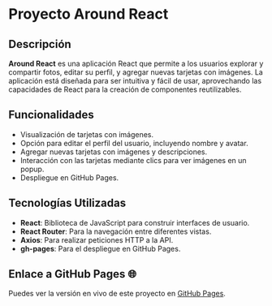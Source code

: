 # Proyecto Around React

## Descripción

**Around React** es una aplicación React que permite a los usuarios explorar y compartir fotos, editar su perfil, y agregar nuevas tarjetas con imágenes. La aplicación está diseñada para ser intuitiva y fácil de usar, aprovechando las capacidades de React para la creación de componentes reutilizables.

## Funcionalidades

- Visualización de tarjetas con imágenes.
- Opción para editar el perfil del usuario, incluyendo nombre y avatar.
- Agregar nuevas tarjetas con imágenes y descripciones.
- Interacción con las tarjetas mediante clics para ver imágenes en un popup.
- Despliegue en GitHub Pages.

## Tecnologías Utilizadas

- **React**: Biblioteca de JavaScript para construir interfaces de usuario.
- **React Router**: Para la navegación entre diferentes vistas.
- **Axios**: Para realizar peticiones HTTP a la API.
- **gh-pages**: Para el despliegue en GitHub Pages.

## Enlace a GitHub Pages 🌐

Puedes ver la versión en vivo de este proyecto en [GitHub Pages](https://zinderellasnuff.github.io/web_project_around_react/).
